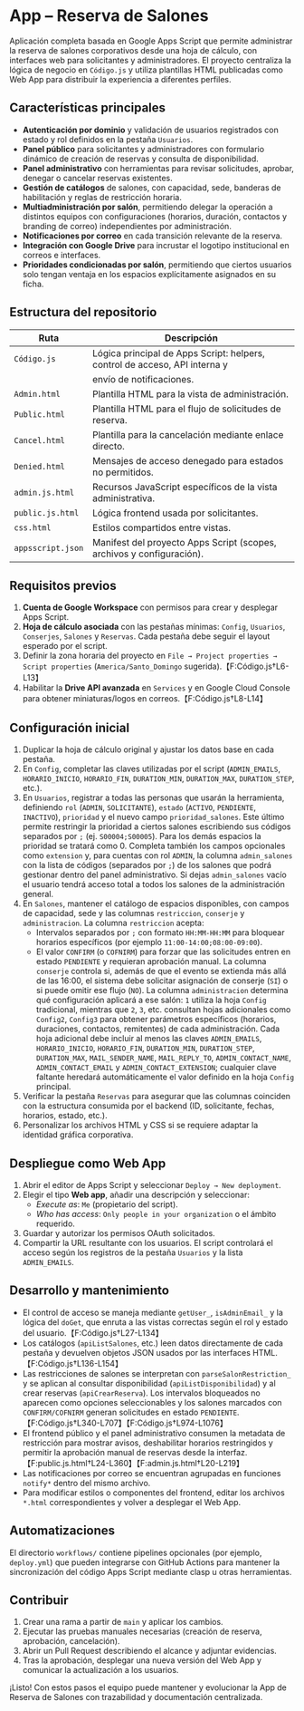 # App – Reserva de Salones

Aplicación completa basada en Google Apps Script que permite administrar la
reserva de salones corporativos desde una hoja de cálculo, con interfaces web
para solicitantes y administradores. El proyecto centraliza la lógica de
negocio en `Código.js` y utiliza plantillas HTML publicadas como Web App para
distribuir la experiencia a diferentes perfiles.

## Características principales

- **Autenticación por dominio** y validación de usuarios registrados con estado
  y rol definidos en la pestaña `Usuarios`.
- **Panel público** para solicitantes y administradores con formulario dinámico
  de creación de reservas y consulta de disponibilidad.
- **Panel administrativo** con herramientas para revisar solicitudes, aprobar,
  denegar o cancelar reservas existentes.
- **Gestión de catálogos** de salones, con capacidad, sede, banderas de
  habilitación y reglas de restricción horaria.
- **Multiadministración por salón**, permitiendo delegar la operación a
  distintos equipos con configuraciones (horarios, duración, contactos y
  branding de correo) independientes por administración.
- **Notificaciones por correo** en cada transición relevante de la reserva.
- **Integración con Google Drive** para incrustar el logotipo institucional en
  correos e interfaces.
- **Prioridades condicionadas por salón**, permitiendo que ciertos usuarios
  solo tengan ventaja en los espacios explícitamente asignados en su ficha.

## Estructura del repositorio

| Ruta              | Descripción                                                                 |
|-------------------|-----------------------------------------------------------------------------|
| `Código.js`       | Lógica principal de Apps Script: helpers, control de acceso, API interna y
|                   | envío de notificaciones.                                                    |
| `Admin.html`      | Plantilla HTML para la vista de administración.                             |
| `Public.html`     | Plantilla HTML para el flujo de solicitudes de reserva.                     |
| `Cancel.html`     | Plantilla para la cancelación mediante enlace directo.                      |
| `Denied.html`     | Mensajes de acceso denegado para estados no permitidos.                     |
| `admin.js.html`   | Recursos JavaScript específicos de la vista administrativa.                 |
| `public.js.html`  | Lógica frontend usada por solicitantes.                                     |
| `css.html`        | Estilos compartidos entre vistas.                                           |
| `appsscript.json` | Manifest del proyecto Apps Script (scopes, archivos y configuración).       |

## Requisitos previos

1. **Cuenta de Google Workspace** con permisos para crear y desplegar Apps Script.
2. **Hoja de cálculo asociada** con las pestañas mínimas: `Config`, `Usuarios`,
   `Conserjes`, `Salones` y `Reservas`. Cada pestaña debe seguir el layout
   esperado por el script.
3. Definir la zona horaria del proyecto en `File → Project properties → Script
   properties` (`America/Santo_Domingo` sugerida).【F:Código.js†L6-L13】
4. Habilitar la **Drive API avanzada** en `Services` y en Google Cloud Console
   para obtener miniaturas/logos en correos.【F:Código.js†L8-L14】

## Configuración inicial

1. Duplicar la hoja de cálculo original y ajustar los datos base en cada pestaña.
2. En `Config`, completar las claves utilizadas por el script (`ADMIN_EMAILS`,
   `HORARIO_INICIO`, `HORARIO_FIN`, `DURATION_MIN`, `DURATION_MAX`,
   `DURATION_STEP`, etc.).
3. En `Usuarios`, registrar a todas las personas que usarán la herramienta,
   definiendo `rol` (`ADMIN`, `SOLICITANTE`), `estado` (`ACTIVO`, `PENDIENTE`,
   `INACTIVO`), `prioridad` y el nuevo campo `prioridad_salones`. Este último
   permite restringir la prioridad a ciertos salones escribiendo sus códigos
   separados por `;` (ej. `S00004;S00005`). Para los demás espacios la
   prioridad se tratará como 0. Completa también los campos opcionales como
   `extension` y, para cuentas con rol `ADMIN`, la columna `admin_salones` con
   la lista de códigos (separados por `;`) de los salones que podrá gestionar
   dentro del panel administrativo. Si dejas `admin_salones` vacío el usuario
   tendrá acceso total a todos los salones de la administración general.
4. En `Salones`, mantener el catálogo de espacios disponibles, con campos de
   capacidad, sede y las columnas `restriccion`, `conserje` y `administracion`.
   La columna `restriccion` acepta:
   - Intervalos separados por `;` con formato `HH:MM-HH:MM` para bloquear
     horarios específicos (por ejemplo `11:00-14:00;08:00-09:00`).
   - El valor `CONFIRM` (o `COFNIRM`) para forzar que las solicitudes entren en
     estado `PENDIENTE` y requieran aprobación manual.
   La columna `conserje` controla si, además de que el evento se extienda más
   allá de las 16:00, el sistema debe solicitar asignación de conserje (`SI`)
   o si puede omitir ese flujo (`NO`). La columna `administracion` determina
   qué configuración aplicará a ese salón: `1` utiliza la hoja `Config`
   tradicional, mientras que `2`, `3`, etc. consultan hojas adicionales como
   `Config2`, `Config3` para obtener parámetros específicos (horarios,
   duraciones, contactos, remitentes) de cada administración.
   Cada hoja adicional debe incluir al menos las claves `ADMIN_EMAILS`,
   `HORARIO_INICIO`, `HORARIO_FIN`, `DURATION_MIN`, `DURATION_STEP`,
   `DURATION_MAX`, `MAIL_SENDER_NAME`, `MAIL_REPLY_TO`, `ADMIN_CONTACT_NAME`,
   `ADMIN_CONTACT_EMAIL` y `ADMIN_CONTACT_EXTENSION`; cualquier clave faltante
   heredará automáticamente el valor definido en la hoja `Config` principal.
5. Verificar la pestaña `Reservas` para asegurar que las columnas coinciden con
   la estructura consumida por el backend (ID, solicitante, fechas, horarios,
   estado, etc.).
6. Personalizar los archivos HTML y CSS si se requiere adaptar la identidad
   gráfica corporativa.

## Despliegue como Web App

1. Abrir el editor de Apps Script y seleccionar `Deploy → New deployment`.
2. Elegir el tipo **Web app**, añadir una descripción y seleccionar:
   - *Execute as*: `Me` (propietario del script).
   - *Who has access*: `Only people in your organization` o el ámbito requerido.
3. Guardar y autorizar los permisos OAuth solicitados.
4. Compartir la URL resultante con los usuarios. El script controlará el acceso
   según los registros de la pestaña `Usuarios` y la lista `ADMIN_EMAILS`.

## Desarrollo y mantenimiento

- El control de acceso se maneja mediante `getUser_`, `isAdminEmail_` y la
  lógica del `doGet`, que enruta a las vistas correctas según el rol y estado
  del usuario.【F:Código.js†L27-L134】
- Los catálogos (`apiListSalones`, etc.) leen datos directamente de cada pestaña
  y devuelven objetos JSON usados por las interfaces HTML.【F:Código.js†L136-L154】
- Las restricciones de salones se interpretan con `parseSalonRestriction_` y se
  aplican al consultar disponibilidad (`apiListDisponibilidad`) y al crear
  reservas (`apiCrearReserva`). Los intervalos bloqueados no aparecen como
  opciones seleccionables y los salones marcados con `CONFIRM/COFNIRM` generan
  solicitudes en estado `PENDIENTE`.【F:Código.js†L340-L707】【F:Código.js†L974-L1076】
- El frontend público y el panel administrativo consumen la metadata de
  restricción para mostrar avisos, deshabilitar horarios restringidos y permitir
  la aprobación manual de reservas desde la interfaz.【F:public.js.html†L24-L360】【F:admin.js.html†L20-L219】
- Las notificaciones por correo se encuentran agrupadas en funciones `notify*`
  dentro del mismo archivo.
- Para modificar estilos o componentes del frontend, editar los archivos
  `*.html` correspondientes y volver a desplegar el Web App.

## Automatizaciones

El directorio `workflows/` contiene pipelines opcionales (por ejemplo,
`deploy.yml`) que pueden integrarse con GitHub Actions para mantener la
sincronización del código Apps Script mediante clasp u otras herramientas.

## Contribuir

1. Crear una rama a partir de `main` y aplicar los cambios.
2. Ejecutar las pruebas manuales necesarias (creación de reserva, aprobación,
   cancelación).
3. Abrir un Pull Request describiendo el alcance y adjuntar evidencias.
4. Tras la aprobación, desplegar una nueva versión del Web App y comunicar la
   actualización a los usuarios.

¡Listo! Con estos pasos el equipo puede mantener y evolucionar la App de
Reserva de Salones con trazabilidad y documentación centralizada.
